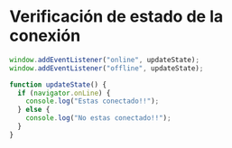 # Verificación de estado de la conexión

```javascript
window.addEventListener("online", updateState);
window.addEventListener("offline", updateState);

function updateState() {
  if (navigator.onLine) {
    console.log("Estas conectado!!");
  } else {
    console.log("No estas conectado!!");
  }
}
```
